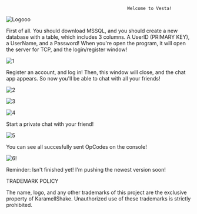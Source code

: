                                                   Welcome to Vesta!

![Logooo](https://github.com/user-attachments/assets/7a3f718b-ba56-4a2b-aea2-44bb8625d485)

First of all. You should download MSSQL, and you should create a new database with a table, which includes 3 columns. A UserID (PRIMARY KEY), a UserName, and a Password! When you're open the program, it will open the server for TCP, and the login/register window!

![1](https://github.com/user-attachments/assets/43824a1e-9282-4b5c-96e9-b75ee8df1e16)

Register an account, and log in! Then, this window will close, and the chat app appears. So now you'll be able to chat with all your friends!

![2](https://github.com/user-attachments/assets/4aec625a-2382-407d-959a-50565a078d77)

![3](https://github.com/user-attachments/assets/3582a1bc-4df4-4d97-998f-9754c62c091b)

![4](https://github.com/user-attachments/assets/8a00e900-ab5a-4c28-85df-5d4705a94a06)


Start a private chat with your friend!

![5](https://github.com/user-attachments/assets/abae99e0-c04a-4b97-bd05-a35e9ce5de5e)

You can see all succesfully sent OpCodes on the console!

![6!](https://github.com/user-attachments/assets/23936d12-ac7d-4359-8a99-b752147fa654)

Reminder: Isn't finished yet! I'm pushing the newest version soon!

TRADEMARK POLICY

The name, logo, and any other trademarks of this project are the exclusive property of KaramellShake. Unauthorized use of these trademarks is strictly prohibited.

